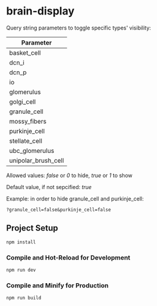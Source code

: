 # brain-display

Query string parameters to toggle specific types' visibility:

| Parameter |
|--------------|
|  basket_cell | 
|  dcn_i |
|  dcn_p |
|  io |
|  glomerulus |
|  golgi_cell |
|  granule_cell |
|  mossy_fibers |
|  purkinje_cell |
|  stellate_cell |
|  ubc_glomerulus |
|  unipolar_brush_cell |

Allowed values: *false* or *0* to hide, *true* or *1* to show

Default value, if not sepcified: *true*

Example: in order to hide granule_cell and purkinje_cell: 
```
?granule_cell=false&purkinje_cell=false
```

## Project Setup

```sh
npm install
```

### Compile and Hot-Reload for Development

```sh
npm run dev
```

### Compile and Minify for Production

```sh
npm run build
```
